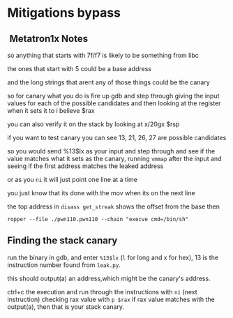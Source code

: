 # Mitigations bypass
 Metatron1x Notes
-----------------

so anything that starts with 7f/f7 is likely to be something from libc

the ones that start with 5 could be a base address

and the long strings that arent any of those things could be the canary

so for canary what you do is fire up gdb and step through giving the input values for each of the possible candidates and then looking at the register when it sets it to i believe $rax

you can also verify it on the stack by looking at x/20gx $rsp

if you want to test canary you can see 13, 21, 26, 27 are possible candidates

so you would send %13$lx as your input and step through and see if the value matches what it sets as the canary, running `vmmap` after the input and seeing if the first address matches the leaked address

or as you `ni` it will just point one line at a time

you just know that its done with the mov when its on the next line

the top address in `disass get_streak` shows the offset from the base then

```text-plain
ropper --file ./pwn110.pwn110 --chain "execve cmd=/bin/sh"
```

Finding the stack canary
------------------------

run the binary in gdb, and enter `%13$lx` (`l` for long and x for hex), 13 is the instruction number found from `leak.py`.

this should output(a) an address,which might be the canary's address.

ctrl+c the execution and run through the instructions with `ni` (next instruction) checking rax value with `p $rax` if rax value matches with the output(a), then that is your stack canary.